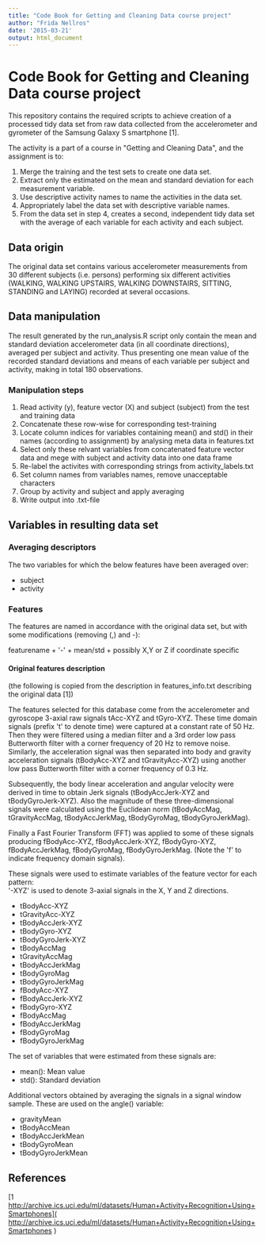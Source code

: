 ```yaml
---
title: "Code Book for Getting and Cleaning Data course project"
author: "Frida Nellros"
date: '2015-03-21'
output: html_document
---
```


# Code Book for Getting and Cleaning Data course project

This repository contains the required scripts to achieve creation of a processed
tidy data set from raw data collected from the accelerometer and gyrometer of 
the Samsung Galaxy S smartphone [1]. 

The activity is a part of a course in "Getting and Cleaning Data", and the
assignment is to: 

1. Merge the training and the test sets to create one data set.
2. Extract only the estimated on the mean and standard deviation for each measurement variable.
3. Use descriptive activity names to name the activities in the data set.
4. Appropriately label the data set with descriptive variable names. 
5. From the data set in step 4, creates a second, independent tidy data set with the average of each variable for each activity and each subject.

## Data origin

The original data set contains various accelerometer measurements from 30 
different subjects (i.e. persons) performing six different activities (WALKING, 
WALKING UPSTAIRS, WALKING DOWNSTAIRS, SITTING, STANDING and LAYING) recorded at 
several occasions. 

## Data manipulation

The result generated by the run_analysis.R script only contain the mean and 
standard deviation accelerometer data (in all coordinate directions), averaged 
per subject and activity. Thus presenting one mean value of the recorded 
standard  deviations and means of each variable per subject and activity, making 
in total 180 observations.

### Manipulation steps

1. Read activity (y), feature vector (X) and subject (subject) from the test and training data
2. Concatenate these row-wise for corresponding test-training
3. Locate column indices for variables containing mean() and std() in their names (according to assignment) by analysing meta data in features.txt
4. Select only these relvant variables from concatenated feature vector data and mege with subject and activity data into one data frame
5. Re-label the activites with corresponding strings from activity_labels.txt
6. Set column names from variables names, remove unacceptable characters
7. Group by activity and subject and apply averaging
8. Write output into .txt-file

## Variables in resulting data set 

### Averaging descriptors
The two variables for which the below features have been averaged over:
- subject
- activity

### Features

The features are named in accordance with the original data set, but with some
modifications (removing (,) and -):

featurename + '-' + mean/std + possibly X,Y or Z if coordinate specific

#### Original features description

(the following is copied from the description in features_info.txt describing the original data [1])

The features selected for this database come from the accelerometer and gyroscope 3-axial raw signals tAcc-XYZ and tGyro-XYZ. These time domain signals (prefix 't' to denote time) were captured at a constant rate of 50 Hz. Then they were filtered using a median filter and a 3rd order low pass Butterworth filter with a corner frequency of 20 Hz to remove noise. Similarly, the acceleration signal was then separated into body and gravity acceleration signals (tBodyAcc-XYZ and tGravityAcc-XYZ) using another low pass Butterworth filter with a corner frequency of 0.3 Hz. 

Subsequently, the body linear acceleration and angular velocity were derived in time to obtain Jerk signals (tBodyAccJerk-XYZ and tBodyGyroJerk-XYZ). Also the magnitude of these three-dimensional signals were calculated using the Euclidean norm (tBodyAccMag, tGravityAccMag, tBodyAccJerkMag, tBodyGyroMag, tBodyGyroJerkMag). 

Finally a Fast Fourier Transform (FFT) was applied to some of these signals producing fBodyAcc-XYZ, fBodyAccJerk-XYZ, fBodyGyro-XYZ, fBodyAccJerkMag, fBodyGyroMag, fBodyGyroJerkMag. (Note the 'f' to indicate frequency domain signals). 

These signals were used to estimate variables of the feature vector for each pattern:  
'-XYZ' is used to denote 3-axial signals in the X, Y and Z directions.

- tBodyAcc-XYZ
- tGravityAcc-XYZ
- tBodyAccJerk-XYZ
- tBodyGyro-XYZ
- tBodyGyroJerk-XYZ
- tBodyAccMag
- tGravityAccMag
- tBodyAccJerkMag
- tBodyGyroMag
- tBodyGyroJerkMag
- fBodyAcc-XYZ
- fBodyAccJerk-XYZ
- fBodyGyro-XYZ
- fBodyAccMag
- fBodyAccJerkMag
- fBodyGyroMag
- fBodyGyroJerkMag

The set of variables that were estimated from these signals are: 

- mean(): Mean value
- std(): Standard deviation

Additional vectors obtained by averaging the signals in a signal window sample. These are used on the angle() variable:

- gravityMean
- tBodyAccMean
- tBodyAccJerkMean
- tBodyGyroMean
- tBodyGyroJerkMean

## References
[1 http://archive.ics.uci.edu/ml/datasets/Human+Activity+Recognition+Using+Smartphones]( http://archive.ics.uci.edu/ml/datasets/Human+Activity+Recognition+Using+Smartphones )

